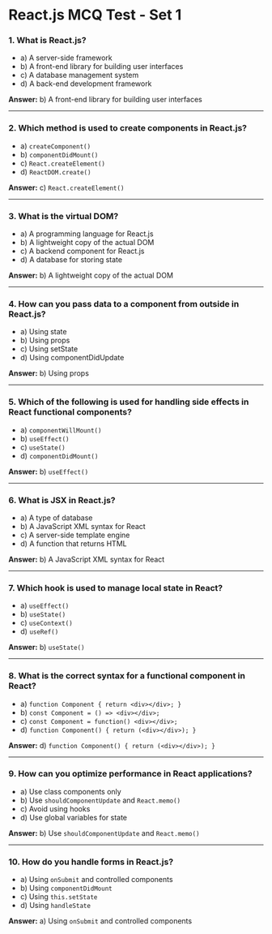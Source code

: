 # React.js MCQ Test - Set 1

### 1. What is React.js?

- a) A server-side framework
- b) A front-end library for building user interfaces
- c) A database management system
- d) A back-end development framework

**Answer:** b) A front-end library for building user interfaces

---

### 2. Which method is used to create components in React.js?

- a) `createComponent()`
- b) `componentDidMount()`
- c) `React.createElement()`
- d) `ReactDOM.create()`

**Answer:** c) `React.createElement()`

---

### 3. What is the virtual DOM?

- a) A programming language for React.js
- b) A lightweight copy of the actual DOM
- c) A backend component for React.js
- d) A database for storing state

**Answer:** b) A lightweight copy of the actual DOM

---

### 4. How can you pass data to a component from outside in React.js?

- a) Using state
- b) Using props
- c) Using setState
- d) Using componentDidUpdate

**Answer:** b) Using props

---

### 5. Which of the following is used for handling side effects in React functional components?

- a) `componentWillMount()`
- b) `useEffect()`
- c) `useState()`
- d) `componentDidMount()`

**Answer:** b) `useEffect()`

---

### 6. What is JSX in React.js?

- a) A type of database
- b) A JavaScript XML syntax for React
- c) A server-side template engine
- d) A function that returns HTML

**Answer:** b) A JavaScript XML syntax for React

---

### 7. Which hook is used to manage local state in React?

- a) `useEffect()`
- b) `useState()`
- c) `useContext()`
- d) `useRef()`

**Answer:** b) `useState()`

---

### 8. What is the correct syntax for a functional component in React?

- a) `function Component { return <div></div>; }`
- b) `const Component = () => <div></div>;`
- c) `const Component = function() <div></div>;`
- d) `function Component() { return (<div></div>); }`

**Answer:** d) `function Component() { return (<div></div>); }`

---

### 9. How can you optimize performance in React applications?

- a) Use class components only
- b) Use `shouldComponentUpdate` and `React.memo()`
- c) Avoid using hooks
- d) Use global variables for state

**Answer:** b) Use `shouldComponentUpdate` and `React.memo()`

---

### 10. How do you handle forms in React.js?

- a) Using `onSubmit` and controlled components
- b) Using `componentDidMount`
- c) Using `this.setState`
- d) Using `handleState`

**Answer:** a) Using `onSubmit` and controlled components
